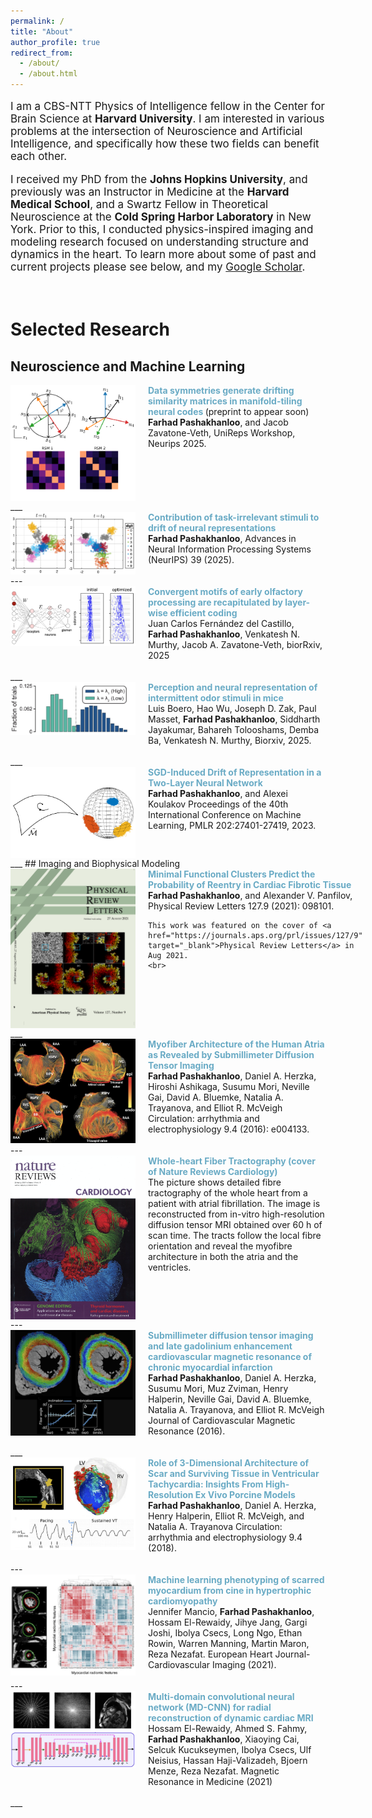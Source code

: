 ```yaml
---
permalink: /
title: "About"
author_profile: true
redirect_from: 
  - /about/
  - /about.html
---
```

<div style="font-size: 17px;">
<p>I am a CBS-NTT Physics of Intelligence fellow in the Center for Brain Science at <b>Harvard University</b>. I am interested in various problems at the intersection of Neuroscience and Artificial Intelligence, and specifically how these two fields can benefit each other.</p>

<p>I received my PhD from the <b>Johns Hopkins University</b>, and previously was an Instructor in Medicine at the <b>Harvard Medical School</b>, and a Swartz Fellow in Theoretical Neuroscience at the <b>Cold Spring Harbor Laboratory</b> in New York. Prior to this, I conducted physics-inspired imaging and modeling research focused on understanding structure and dynamics in the heart. To learn more about some of past and current projects please see below, and my
<a href="https://scholar.google.com/citations?user=aIQV3HAAAAAJ&hl=en" target="_blank">Google Scholar</a>.</p>

</div>
<br>
<!-- News
======
<span style="font-size:18px">
<!-- [09/2025] Paper accepted at Neurips' UniReps Workshop.<br>
[09/2025] Paper accepted at Neurips 2025 main conference.<br>
[09/2025] Preprint available on biorXiv.<br>
[06/2025] Presented a poster at Harvard's Kempner NeuroAI Symposium on learning and stability of value representations in the brain. <br>
[12/2023] Interviewed by the <a href="https://www.thetransmitter.org/learning/what-drifting-representations-reveal-about-the-brain/" target="_blank">Transmitter</a> on my research on drifting representations in the brain. -->
<!-- <span> -->


# Selected Research
## Neuroscience and Machine Learning
<!-- <div style="float:left; margin-right: 15px; clear: both;">
  <img src="images/Research1.png" alt="Alt text" width="200">
</div>
Text will 
<div style="clear: both;"></div>
 flow around the image.Text will flow around the image.Text will flow around the image.Text will flow around the image. -->
<div style="display: flex; align-items: flex-start;">
  <img src="images/RSMWebsite.png" alt="Alt text" width="200" style="margin-right: 20px;">
  <span style="font-size:14px">
    <a href="" target="_blank" style="color: #6aabc5ff; text-decoration: none; font-weight: bold;">
     Data symmetries generate drifting similarity matrices in manifold-tiling neural codes
    </a>(preprint to appear soon)<br>
    <strong>Farhad Pashakhanloo</strong>, and Jacob Zavatone-Veth, UniReps Workshop, Neurips 2025.<br>
    <br>
  </span>
</div>
___
<div style="display: flex; align-items: flex-start;">
  <img src="images/MNISTWebsite.png" alt="Alt text" width="200" style="margin-right: 20px;">
  <span style="font-size:14px">
    <a href="" target="_blank" style="color: #6aabc5ff; text-decoration: none; font-weight: bold;">
     Contribution of task-irrelevant stimuli to drift of neural representations
    </a><br>
    <strong>Farhad Pashakhanloo</strong>, Advances in Neural Information Processing Systems (NeurIPS) 39 (2025).<br>
    <br>
  </span>
</div>
---
<div style="display: flex; align-items: flex-start;">
  <img src="images/OlfCircuit2.png" alt="Alt text" width="200" style="margin-right: 20px;">
  <span style="font-size:14px">
    <a href="https://www.biorxiv.org/content/10.1101/2025.09.03.673748v1.abstract" target="_blank" style="color: #6aabc5ff; text-decoration: none; font-weight: bold;">
     Convergent motifs of early olfactory processing are recapitulated by layer-wise efficient coding
    </a><br>
     Juan Carlos Fernández del Castillo, <strong>Farhad Pashakhanloo</strong>, Venkatesh N. Murthy,  Jacob A. Zavatone-Veth, biorRxiv, 2025<br>
    <br>
  </span>
</div>
___
<div style="display: flex; align-items: flex-start;">
  <img src="images/EvidenceAccOlf.jpg" alt="Alt text" width="200" style="margin-right: 20px;">
  <span style="font-size:14px">
    <a href="https://www.biorxiv.org/content/10.1101/2025.02.12.637969v1.abstract" target="_blank" style="color: #6aabc5ff; text-decoration: none; font-weight: bold;">
     Perception and neural representation of intermittent odor stimuli in mice
    </a><br>
    Luis Boero,  Hao Wu,  Joseph D. Zak,  Paul Masset, <strong>Farhad Pashakhanloo</strong>,  Siddharth Jayakumar,  Bahareh Tolooshams,  Demba Ba,  Venkatesh N. Murthy, Biorxiv, 2025.<br>
    <br>
  </span>
</div>
___
<div style="display: flex; align-items: flex-start;">
  <img src="images/Research2.png" alt="Alt text" width="200" style="margin-right: 20px;">
  <span style="font-size:14px">
    <a href="https://proceedings.mlr.press/v202/pashakhanloo23a.html" target="_blank" style="color: #6aabc5ff; text-decoration: none; font-weight: bold;">
     SGD-Induced Drift of Representation in a Two-Layer Neural Network
    </a><br>
    <strong>Farhad Pashakhanloo</strong>, and Alexei Koulakov Proceedings of the 40th International Conference on Machine Learning, PMLR 202:27401-27419, 2023.<br>
    <br>
  </span>
</div>
___
## Imaging and Biophysical Modeling
<div style="display: flex; align-items: flex-start;">
  <img src="images/PRLCoverFarhad2.png" alt="Alt text" width="200" style="margin-right: 20px;">
  <span style="font-size:14px">
    <a href="files/PashakhanlooPRL2021.pdf" target="_blank" style="color: #6aabc5ff; text-decoration: none; font-weight: bold;">
     Minimal Functional Clusters Predict the Probability of Reentry in Cardiac Fibrotic Tissue
    </a><br>
    <strong>Farhad Pashakhanloo</strong>, and Alexander V. Panfilov, Physical Review Letters 127.9 (2021): 098101.<br>
    
    This work was featured on the cover of <a href="https://journals.aps.org/prl/issues/127/9" target="_blank">Physical Review Letters</a> in Aug 2021.
    <br>
  </span>
</div>
___
<div style="display: flex; align-items: flex-start;">
  <img src="images/FigureAtria2.png" alt="Alt text" width="200" style="margin-right: 20px;">
  <span style="font-size:14px">
    <a href="https://www.ahajournals.org/doi/full/10.1161/CIRCEP.116.004133" target="_blank" style="color: #6aabc5ff; text-decoration: none; font-weight: bold;">
     Myofiber Architecture of the Human Atria as Revealed by Submillimeter Diffusion Tensor Imaging
    </a><br>
    <strong>Farhad Pashakhanloo</strong>, Daniel A. Herzka, Hiroshi Ashikaga, Susumu Mori, Neville Gai, David A. Bluemke, Natalia A. Trayanova, and Elliot R. McVeigh  Circulation: arrhythmia and electrophysiology 9.4 (2016): e004133.<br>
    <br>
  </span>
</div>
---
<div style="display: flex; align-items: flex-start;">
  <img src="images/NatureCoverFarhad.png" alt="Alt text" width="200" style="margin-right: 20px;">
  <span style="font-size:14px">
    <a href="https://nature.com/nrcardio/volumes/14/issues/1" target="_blank" style="color: #6aabc5ff; text-decoration: none; font-weight: bold;">
     Whole-heart Fiber Tractography (cover of Nature Reviews Cardiology)
    </a><br>
    The picture shows detailed fibre tractography of the whole heart from a patient with atrial fibrillation. The image is reconstructed from in-vitro high-resolution diffusion tensor MRI obtained over 60 h of scan time. The tracts follow the local fibre orientation and reveal the myofibre architecture in both the atria and the ventricles.
    <br>
    <br>
  </span>
</div>
---
<div style="display: flex; align-items: flex-start;">
  <img src="images/Infarct4.png" alt="Alt text" width="200" style="margin-right: 20px;">
  <span style="font-size:14px">
    <a href="https://www.sciencedirect.com/science/article/pii/S1097664723010438" target="_blank" style="color: #6aabc5ff; text-decoration: none; font-weight: bold;">
     Submillimeter diffusion tensor imaging and late gadolinium enhancement cardiovascular magnetic resonance of chronic myocardial infarction
    </a><br>
    <strong>Farhad Pashakhanloo</strong>, Daniel A. Herzka, Susumu Mori, Muz Zviman, Henry Halperin, Neville Gai, David A. Bluemke, Natalia A. Trayanova, and Elliot R. McVeigh  Journal of Cardiovascular Magnetic Resonance (2016).<br>
    <br>
  </span>
</div>
___
<div style="display: flex; align-items: flex-start;">
  <img src="images/3DHighResModel.png" alt="Alt text" width="200" style="margin-right: 20px;">
  <span style="font-size:14px">
    <a href="https://www.ahajournals.org/doi/full/10.1161/CIRCEP.116.004133" target="_blank" style="color: #6aabc5ff; text-decoration: none; font-weight: bold;">
     Role of 3-Dimensional Architecture of Scar and Surviving Tissue in Ventricular Tachycardia: Insights From High-Resolution Ex Vivo Porcine Models
    </a><br>
    <strong>Farhad Pashakhanloo</strong>, Daniel A. Herzka, Henry Halperin, Elliot R. McVeigh, and Natalia A. Trayanova  Circulation: arrhythmia and electrophysiology 9.4 (2018).<br>
    <br>
  </span>
</div>
---
<div style="display: flex; align-items: flex-start;">
  <img src="images/Radiomics.png" alt="Alt text" width="200" style="margin-right: 20px;">
  <span style="font-size:14px">
    <a href="https://academic.oup.com/ehjcimaging/article/23/4/532/6199608" target="_blank" style="color: #6aabc5ff; text-decoration: none; font-weight: bold;">
     Machine learning phenotyping of scarred myocardium from cine in hypertrophic cardiomyopathy
    </a><br>
    Jennifer Mancio, <strong>Farhad Pashakhanloo</strong>, Hossam El-Rewaidy, Jihye Jang, Gargi Joshi, Ibolya Csecs, Long Ngo, Ethan Rowin, Warren Manning, Martin Maron, Reza Nezafat. European Heart Journal-Cardiovascular Imaging (2021).<br>
    <br>
  </span>
</div>
---
<div style="display: flex; align-items: flex-start;">
  <img src="images/CINECNN.png" alt="Alt text" width="200" style="margin-right: 20px;">
  <span style="font-size:14px">
    <a href="https://academic.oup.com/ehjcimaging/article/23/4/532/6199608" target="_blank" style="color: #6aabc5ff; text-decoration: none; font-weight: bold;">
     Multi-domain convolutional neural network (MD-CNN) for radial reconstruction of dynamic cardiac MRI
    </a><br>
   Hossam El-Rewaidy, Ahmed S. Fahmy, <strong>Farhad Pashakhanloo</strong>, Xiaoying Cai, Selcuk Kucukseymen, Ibolya Csecs, Ulf Neisius, Hassan Haji-Valizadeh, Bjoern Menze, Reza Nezafat. Magnetic Resonance in Medicine (2021) <br>
    <br>
  </span>
</div>
___
<!-- This is the front page of a website that is powered by the [Academic Pages template](https://github.com/academicpages/academicpages.github.io) and hosted on GitHub pages. [GitHub pages](https://pages.github.com) is a free service in which websites are built and hosted from code and data stored in a GitHub repository, automatically updating when a new commit is made to the repository. This template was forked from the [Minimal Mistakes Jekyll Theme](https://mmistakes.github.io/minimal-mistakes/) created by Michael Rose, and then extended to support the kinds of content that academics have: publications, talks, teaching, a portfolio, blog posts, and a dynamically-generated CV. Incidentally, these same features make it a great template for anyone that needs to show off a professional template!

 You can fork [this template](https://github.com/academicpages/academicpages.github.io) right now, modify the configuration and Markdown files, add your own PDFs and other content, and have your own site for free, with no ads!

A data-driven personal website
======
Like many other Jekyll-based GitHub Pages templates, Academic Pages makes you separate the website's content from its form. The content & metadata of your website are in structured Markdown files, while various other files constitute the theme, specifying how to transform that content & metadata into HTML pages. You keep these various Markdown (.md), YAML (.yml), HTML, and CSS files in a public GitHub repository. Each time you commit and push an update to the repository, the [GitHub pages](https://pages.github.com/) service creates static HTML pages based on these files, which are hosted on GitHub's servers free of charge.

Many of the features of dynamic content management systems (like Wordpress) can be achieved in this fashion, using a fraction of the computational resources and with far less vulnerability to hacking and DDoSing. You can also modify the theme to your heart's content without touching the content of your site. If you get to a point where you've broken something in Jekyll/HTML/CSS beyond repair, your Markdown files describing your talks, publications, etc. are safe. You can rollback the changes or even delete the repository and start over - just be sure to save the Markdown files! You can also write scripts that process the structured data on the site, such as [this one](https://github.com/academicpages/academicpages.github.io/blob/master/talkmap.ipynb) that analyzes metadata in pages about talks to display [a map of every location you've given a talk](https://academicpages.github.io/talkmap.html).

For those users that need more advanced functionality, the template also supports the following popular tools:
- [MathJax](https://www.mathjax.org/) for mathematical equations
- [Mermaid](https://mermaid.js.org/) for diagraming
- [Plotly](https://plotly.com/javascript/) for plotting

Getting started
======
1. Register a GitHub account if you don't have one and confirm your e-mail (required!)
1. Fork [this template](https://github.com/academicpages/academicpages.github.io) by clicking the "Use this template" button in the top right. 
1. Go to the repository's settings (rightmost item in the tabs that start with "Code", should be below "Unwatch"). Rename the repository "[your GitHub username].github.io", which will also be your website's URL.
1. Set site-wide configuration and create content & metadata (see below -- also see [this set of diffs](http://archive.is/3TPas) showing what files were changed to set up [an example site](https://getorg-testacct.github.io) for a user with the username "getorg-testacct")
1. Upload any files (like PDFs, .zip files, etc.) to the files/ directory. They will appear at https://[your GitHub username].github.io/files/example.pdf.  
1. Check status by going to the repository settings, in the "GitHub pages" section

Site-wide configuration
------
The main configuration file for the site is in the base directory in [_config.yml](https://github.com/academicpages/academicpages.github.io/blob/master/_config.yml), which defines the content in the sidebars and other site-wide features. You will need to replace the default variables with ones about yourself and your site's github repository. The configuration file for the top menu is in [_data/navigation.yml](https://github.com/academicpages/academicpages.github.io/blob/master/_data/navigation.yml). For example, if you don't have a portfolio or blog posts, you can remove those items from that navigation.yml file to remove them from the header. 

Create content & metadata
------
For site content, there is one Markdown file for each type of content, which are stored in directories like _publications, _talks, _posts, _teaching, or _pages. For example, each talk is a Markdown file in the [_talks directory](https://github.com/academicpages/academicpages.github.io/tree/master/_talks). At the top of each Markdown file is structured data in YAML about the talk, which the theme will parse to do lots of cool stuff. The same structured data about a talk is used to generate the list of talks on the [Talks page](https://academicpages.github.io/talks), each [individual page](https://academicpages.github.io/talks/2012-03-01-talk-1) for specific talks, the talks section for the [CV page](https://academicpages.github.io/cv), and the [map of places you've given a talk](https://academicpages.github.io/talkmap.html) (if you run this [python file](https://github.com/academicpages/academicpages.github.io/blob/master/talkmap.py) or [Jupyter notebook](https://github.com/academicpages/academicpages.github.io/blob/master/talkmap.ipynb), which creates the HTML for the map based on the contents of the _talks directory).

**Markdown generator**

The repository includes [a set of Jupyter notebooks](https://github.com/academicpages/academicpages.github.io/tree/master/markdown_generator
) that converts a CSV containing structured data about talks or presentations into individual Markdown files that will be properly formatted for the Academic Pages template. The sample CSVs in that directory are the ones I used to create my own personal website at stuartgeiger.com. My usual workflow is that I keep a spreadsheet of my publications and talks, then run the code in these notebooks to generate the Markdown files, then commit and push them to the GitHub repository.

How to edit your site's GitHub repository
------
Many people use a git client to create files on their local computer and then push them to GitHub's servers. If you are not familiar with git, you can directly edit these configuration and Markdown files directly in the github.com interface. Navigate to a file (like [this one](https://github.com/academicpages/academicpages.github.io/blob/master/_talks/2012-03-01-talk-1.md) and click the pencil icon in the top right of the content preview (to the right of the "Raw | Blame | History" buttons). You can delete a file by clicking the trashcan icon to the right of the pencil icon. You can also create new files or upload files by navigating to a directory and clicking the "Create new file" or "Upload files" buttons. 

Example: editing a Markdown file for a talk
![Editing a Markdown file for a talk](/images/editing-talk.png)

For more info
------
More info about configuring Academic Pages can be found in [the guide](https://academicpages.github.io/markdown/), the [growing wiki](https://github.com/academicpages/academicpages.github.io/wiki), and you can always [ask a question on GitHub](https://github.com/academicpages/academicpages.github.io/discussions). The [guides for the Minimal Mistakes theme](https://mmistakes.github.io/minimal-mistakes/docs/configuration/) (which this theme was forked from) might also be helpful. -->
